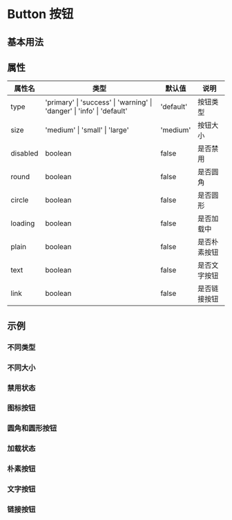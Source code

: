 # Button 按钮

## 基本用法

<preview path="./demos/basic.vue"></preview>

## 属性

| 属性名   | 类型                                                                   | 默认值    | 说明         |
| -------- | ---------------------------------------------------------------------- | --------- | ------------ |
| type     | 'primary' \| 'success' \| 'warning' \| 'danger' \| 'info' \| 'default' | 'default' | 按钮类型     |
| size     | 'medium' \| 'small' \| 'large'                                         | 'medium'  | 按钮大小     |
| disabled | boolean                                                                | false     | 是否禁用     |
| round    | boolean                                                                | false     | 是否圆角     |
| circle   | boolean                                                                | false     | 是否圆形     |
| loading  | boolean                                                                | false     | 是否加载中   |
| plain    | boolean                                                                | false     | 是否朴素按钮 |
| text     | boolean                                                                | false     | 是否文字按钮 |
| link     | boolean                                                                | false     | 是否链接按钮 |

## 示例

### 不同类型

<preview path="./demos/DifferentTypes.vue"></preview>

### 不同大小

<preview path="./demos/DifferentSizes.vue"></preview>

### 禁用状态

<preview path="./demos/DisabledState.vue"></preview>

### 图标按钮

<preview path="./demos/IconButtons.vue"></preview>

### 圆角和圆形按钮

<preview path="./demos/RoundAndCircle.vue"></preview>

### 加载状态

<preview path="./demos/LoadingState.vue"></preview>

### 朴素按钮

<preview path="./demos/PlainButtons.vue"></preview>

### 文字按钮

<preview path="./demos/TextButtons.vue"></preview>

### 链接按钮

<preview path="./demos/LinkButtons.vue"></preview>
